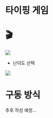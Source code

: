 # 타이핑 게임

# 🎬

![](https://images.velog.io/images/hjh040302/post/5e0ea257-d974-42fd-bbd5-534739873e9e/2021-06-11%2017.15.02.gif)

- 난이도 선택

![](https://images.velog.io/images/hjh040302/post/66d3f13e-81e0-498f-b11e-f1533145b0cb/2021-06-11%2017.16.33.gif)

# 구동 방식

추후 작성 예정...
